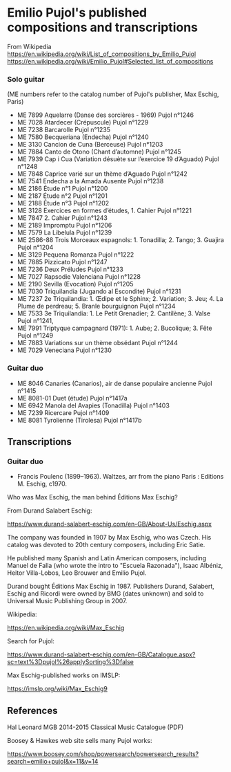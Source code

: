 # Emilio Pujol's published compositions and transcriptions

From Wikipedia
<https://en.wikipedia.org/wiki/List_of_compositions_by_Emilio_Pujol>
<https://en.wikipedia.org/wiki/Emilio_Pujol#Selected_list_of_compositions>


### Solo guitar

(ME numbers refer to the catalog number of Pujol's publisher, Max Eschig, Paris)

* ME 7899 Aquelarre (Danse des sorcières - 1969) Pujol n°1246
* ME 7028 Atardecer (Crépuscule) Pujol n°1229
* ME 7238 Barcarolle Pujol n°1235
* ME 7580 Becqueriana (Endecha) Pujol n°1240
* ME 3130 Cancion de Cuna (Berceuse) Pujol n°1203
* ME 7884 Canto de Otono (Chant d’automne) Pujol n°1245
* ME 7939 Cap i Cua (Variation désuète sur l’exercice 19 d’Aguado) Pujol n°1248
* ME 7848 Caprice varié sur un thème d’Aguado Pujol n°1242
* ME 7541 Endecha a la Amada Ausente Pujol n°1238
* ME 2186 Étude n°1 Pujol n°1200
* ME 2187 Étude n°2 Pujol n°1201
* ME 2188 Étude n°3 Pujol n°1202
* ME 3128 Exercices en formes d’études, 1. Cahier Pujol n°1221
* ME 7847 2. Cahier Pujol n°1243
* ME 2189 Impromptu Pujol n°1206
* ME 7579 La Libelula Pujol n°1239
* ME 2586-88 Trois Morceaux espagnols: 1. Tonadilla; 2. Tango; 3. Guajira Pujol n°1204
* ME 3129 Pequena Romanza Pujol n°1222
* ME 7885 Pizzicato Pujol n°1247
* ME 7236 Deux Préludes Pujol n°1233
* ME 7027 Rapsodie Valenciana Pujol n°1228
* ME 2190 Sevilla (Evocation) Pujol n°1205
* ME 7030 Triquilandia (Jugando al Escondite) Pujol n°1231
* ME 7237 2e Triquilandia: 1. Œdipe et le Sphinx; 2. Variation; 3. Jeu; 4. La Plume de perdreau; 5. Branle bourguignon Pujol n°1234
* ME 7533 3e Triquilandia: 1. Le Petit Grenadier; 2. Cantilène; 3. Valse Pujol n°1241,
* ME 7991 Triptyque campagnard (1971): 1. Aube; 2. Bucolique; 3. Fête Pujol n°1249
* ME 7883 Variations sur un thème obsédant Pujol n°1244
* ME 7029 Veneciana Pujol n°1230

### Guitar duo
    
* ME 8046 Canaries (Canarios), air de danse populaire ancienne Pujol n°1415
* ME 8081-01 Duet (étude) Pujol n°1417a
* ME 6942 Manola del Avapies (Tonadilla) Pujol n°1403
* ME 7239 Ricercare Pujol n°1409
* ME 8081 Tyrolienne (Tirolesa) Pujol n°1417b
    
## Transcriptions
    
### Guitar duo
    
* Francis Poulenc (1899–1963). Waltzes, arr from the piano Paris : Editions M. Eschig, c1970. 

Who was Max Eschig, the man behind Éditions Max Eschig?

From Durand Salabert Eschig:

https://www.durand-salabert-eschig.com/en-GB/About-Us/Eschig.aspx

The company was founded in 1907 by Max Eschig, who was Czech. His catalog was devoted to 20th century composers, including Eric Satie.

He published many Spanish and Latin American composers, including Manuel de Falla (who wrote the intro to "Escuela Razonada"), Isaac Albéniz, Heitor Villa-Lobos, Leo Brouwer and Emilio Pujol.

Durand bought Éditions Max Eschig in 1987. Publishers Durand, Salabert, Eschig and Ricordi were owned by BMG (dates unknown) and sold to Universal Music Publishing Group in 2007.

Wikipedia:

https://en.wikipedia.org/wiki/Max_Eschig



Search for Pujol:

https://www.durand-salabert-eschig.com/en-GB/Catalogue.aspx?sc=text%3Dpujol%26applySorting%3Dfalse

Max Eschig-published works on IMSLP:

https://imslp.org/wiki/Max_Eschig9

## References

Hal Leonard MGB 2014-2015 Classical Music Catalogue (PDF)

Boosey & Hawkes web site sells many Pujol works:

<https://www.boosey.com/shop/powersearch/powersearch_results?search=emilio+pujol&x=11&y=14>
